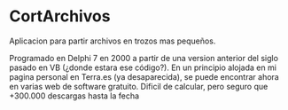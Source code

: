# CortArchivos
Aplicacion para partir archivos en trozos mas pequeños.

Programado en Delphi 7 en 2000 a partir de una version anterior del siglo pasado en VB (¿donde estara ese código?). En un principio alojada en mi pagina personal en Terra.es (ya desaparecida), se puede encontrar ahora en varias web de software gratuito. Dificil de calcular, pero seguro que +300.000 descargas hasta la fecha
